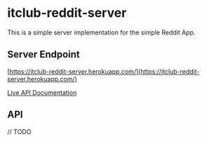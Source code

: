 # itclub-reddit-server
This is a simple server implementation for the simple Reddit App.

## Server Endpoint
[https://itclub-reddit-server.herokuapp.com/](https://itclub-reddit-server.herokuapp.com/)

[Live API Documentation](https://itclub-reddit-server.herokuapp.com/api-docs)

## API
// TODO